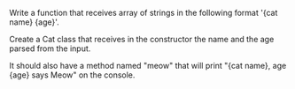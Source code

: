 Write a function that receives array of strings in the following format '{cat name} {age}'.

Create a Cat class that receives in the constructor the name and the age parsed from the input. 

It should also have a method named "meow" that will print "{cat name}, age {age} says Meow" on the console.


